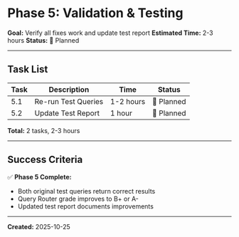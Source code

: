 # Phase 5: Validation & Testing

**Goal:** Verify all fixes work and update test report
**Estimated Time:** 2-3 hours
**Status:** 📝 Planned

---

## Task List

| Task | Description | Time | Status |
|------|-------------|------|--------|
| 5.1 | Re-run Test Queries | 1-2 hours | 📝 Planned |
| 5.2 | Update Test Report | 1 hour | 📝 Planned |

**Total:** 2 tasks, 2-3 hours

---

## Success Criteria

✅ **Phase 5 Complete:**
- Both original test queries return correct results
- Query Router grade improves to B+ or A-
- Updated test report documents improvements

---

**Created:** 2025-10-25
